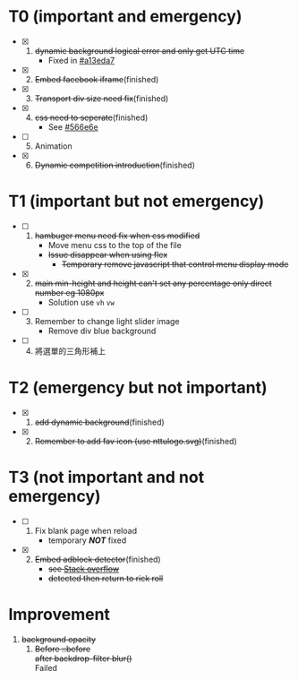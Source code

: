 # T0 (important and emergency)
- [x] 1. ~~dynamic background logical error and only get UTC time~~
     * Fixed in [#a13eda7](https://github.com/bradly0cjw/CSIE-WEB-EXAM/tree/a13eda70aaf378faae75dfc8718c8d6a588ba57a)
- [x] 2. ~~Embed facebook iframe~~(finished)
- [X] 3. ~~Transport div size need fix~~(finished)
- [x] 4. ~~css need to seperate~~(finished)
     * See [#566e6e](https://github.com/bradly0cjw/CSIE-WEB-EXAM/commit/566e6e069e627b8950485e21309a4a9c46256cdc)
- [ ] 5. Animation
- [X] 6. ~~Dynamic competition introduction~~(finished)
# T1 (important but not emergency)
- [ ] 1. ~~hambuger menu need fix when css modified~~
     * Move menu css to the top of the file
     * ~~Issue disappear when using flex~~
        * ~~Temporary remove javascript that control menu display mode~~
- [x] 2. ~~main min-height and height can't set any percentage only direct number eg 1080px~~
     * Solution use `vh` `vw`
- [ ] 3. Remember to change light slider image
     *  Remove div blue background
- [ ] 4. 將選單的三角形補上
# T2 (emergency but not important)
- [x] 1. ~~add dynamic background~~(finished)
- [x] 2. ~~Remember to add fav icon (use nttulogo.svg)~~(finished)
# T3 (not important and not emergency)
- [ ] 1. Fix blank page when reload
     * temporary ***NOT*** fixed
- [x] 2. ~~Embed adblock detector~~(finished)
     * ~~see [Stack overflow](https://stackoverflow.com/questions/4869154/how-to-detect-adblock-on-my-website)~~
     * ~~detected then return to rick roll~~
# Improvement
1. ~~background opacity~~
     1. ~~Before ::before~~<br>
     ~~after backdrop-filter blur()~~<br>
     Failed
	 
